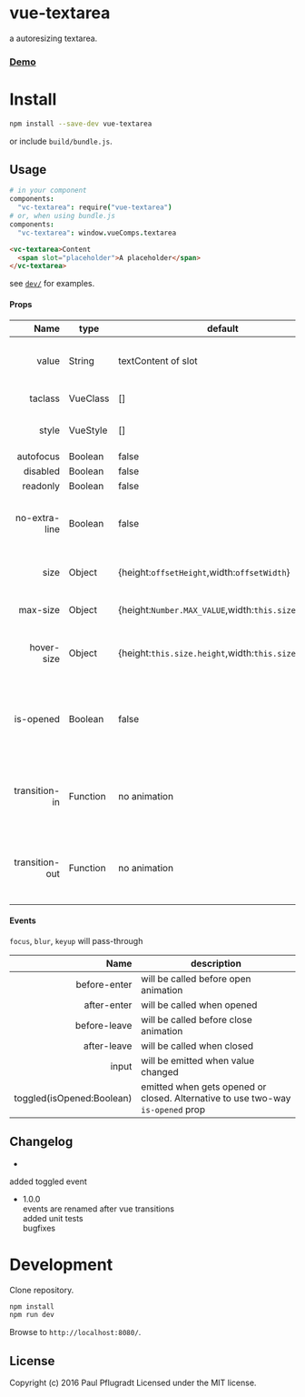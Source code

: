 # vue-textarea

a autoresizing textarea.

### [Demo](https://vue-comps.github.io/vue-textarea)

# Install

```sh
npm install --save-dev vue-textarea
```
or include `build/bundle.js`.

## Usage
```coffee
# in your component
components:
  "vc-textarea": require("vue-textarea")
# or, when using bundle.js
components:
  "vc-textarea": window.vueComps.textarea
```
```html
<vc-textarea>Content
  <span slot="placeholder">A placeholder</span>
</vc-textarea>
```
see [`dev/`](dev/) for examples.

#### Props
Name | type | default | description
---:| --- | ---| ---
value | String | textContent of slot | (two-way) content of the textarea
taclass | VueClass | [] | class of the textarea
style | VueStyle | [] | style of the wrapper div
autofocus | Boolean | false | autofocus
disabled | Boolean | false | disabled
readonly | Boolean | false | readonly
no-extra-line | Boolean | false | doesn't add the extra empty line on resize
size | Object | {height:`offsetHeight`,width:`offsetWidth`} | size of the closed textarea
max-size | Object | {height:`Number.MAX_VALUE`,width:`this.size.width`}  | size of the opened textarea
hover-size | Object | {height:`this.size.height`,width:`this.size.width`} | size of the closed textarea on hover
is-opened	| Boolean	| false | (two-way) set to open / close (will open on focus and close on blur)
transition-in | Function | no animation | animation for increasing size. Argument: {el,style,cb}
transition-out | Function | no animation | animation for reducing size. Argument: {el,style,cb}


#### Events
`focus`, `blur`, `keyup` will pass-through

Name |  description
---:| ---
before-enter | will be called before open animation
after-enter |  will be called when opened
before-leave |  will be called before close animation
after-leave |  will be called when closed
input | will be emitted when value changed
toggled(isOpened:Boolean) | emitted when gets opened or closed. Alternative to use two-way `is-opened` prop

## Changelog
-  
added toggled event  

- 1.0.0  
events are renamed after vue transitions  
added unit tests  
bugfixes  

# Development
Clone repository.
```sh
npm install
npm run dev
```
Browse to `http://localhost:8080/`.

## License
Copyright (c) 2016 Paul Pflugradt
Licensed under the MIT license.
